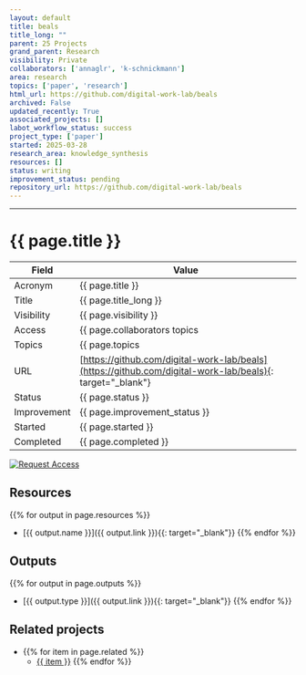 ```yaml
---
layout: default
title: beals
title_long: ""
parent: 25 Projects
grand_parent: Research
visibility: Private
collaborators: ['annaglr', 'k-schnickmann']
area: research
topics: ['paper', 'research']
html_url: https://github.com/digital-work-lab/beals
archived: False
updated_recently: True
associated_projects: []
labot_workflow_status: success
project_type: ['paper']
started: 2025-03-28
research_area: knowledge_synthesis
resources: []
status: writing
improvement_status: pending
repository_url: https://github.com/digital-work-lab/beals
---
```


---

# {{ page.title }}

Field               | Value
------------------- | ----------------------------------
Acronym             | {{ page.title }}
Title               | {{ page.title_long }}
Visibility          | {{ page.visibility }}
Access              | {{ page.collaborators topics | join: ", "}}
Topics              | {{ page.topics | join: ", " }}
URL                 | [https://github.com/digital-work-lab/beals](https://github.com/digital-work-lab/beals){: target="_blank"}
Status              | {{ page.status }}
Improvement         | {{ page.improvement_status }}
Started             | {{ page.started }}
Completed           | {{ page.completed }}

[![Request Access](https://img.shields.io/badge/Request-Access-blue?style=for-the-badge)](https://github.com/digital-work-lab/handbook/issues/new?assignees=geritwagner&labels=access+request&template=request-repo-access.md&title=%5BAccess+Request%5D+Request+for+access+to+repository)

## Resources

  {{% for output in page.resources %}}
  - [{{ output.name }}]({{ output.link }}){{: target="_blank"}}
  {{% endfor %}}
## Outputs

  {{% for output in page.outputs %}}
  - [{{ output.type }}]({{ output.link }}){{: target="_blank"}}
  {{% endfor %}}
## Related projects 

- {{% for item in page.related %}}
  - <a href="{{ item }}">{{ item }}</a>
{{% endfor %}}
